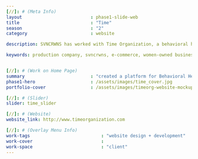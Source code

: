 ```yaml
---
[//]: # (Meta Info)
layout                          : phase1-slide-web
title 					        : "Time"
season				            : "2"
category 						: website

description: SVNCRWNS has worked with Time Organization, a behavioral health agency, to launch its platform sharing the services they offer in the mental health care space for youth and adults serving the state of Maryland.

keywords: production company, svncrwns, e-commerce, women-owned businesses, creative team, consulting, business operations, launch my brand, manage my brand, photography, videography, special projects


[//]: # (Work on Home Page)
summary                         : "created a platform for Behavioral Health organization, Time, to share their services within the healthcare space"
phase1-hero                     : /assets/images/time_cover.jpg
portfolio-cover 				: /assets/images/timeorg-website-mockup.jpg

[//]: # (Slider)
slider: time_slider

[//]: # (Website)
website_link: http://www.timeorganization.com

[//]: # (Overlay Menu Info)
work-tags 							: "website design + development"
work-cover							:
work-space 							: "client"
---
```

